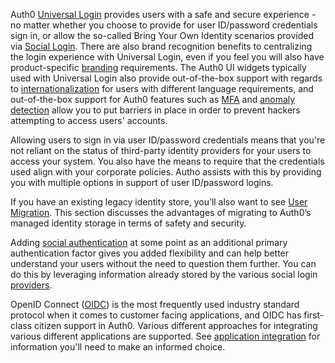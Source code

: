 Auth0 [Universal Login](#universal-login) provides users with a safe and secure experience - no matter whether you choose to provide for user ID/password credentials sign in, or allow the so-called Bring Your Own Identity scenarios provided via [Social Login](https://auth0.com/learn/social-login/). There are also brand recognition benefits to centralizing the login experience with Universal Login, even if you feel you will also have product-specific [branding](/architecture-scenarios/b2c/b2c-branding) requirements. The Auth0 UI widgets typically used with Universal Login also provide out-of-the-box support with regards to [internationalization](/libraries/lock/v11/i18n) for users with different language requirements, and out-of-the-box support for Auth0 features such as [MFA](/multifactor-authentication) and [anomaly detection](#anomaly-detection) allow you to put barriers in place in order to prevent hackers attempting to access users' accounts. 

Allowing users to sign in via user ID/password credentials means that you're not reliant on the status of third-party identity providers for your users to access your system. You also have the means to require that the credentials used align with your corporate policies. Autho assists with this by providing you with multiple options in support of user ID/password logins. 

If you have an existing legacy identity store, you’ll also want to see [User Migration](/architecture-scenarios/b2c/b2c-provisioning#user-migration). This section discusses the advantages of migrating to Auth0’s managed identity storage in terms of safety and security. 

Adding [social authentication](#social-authentication) at some point as an additional primary authentication factor gives you added flexibility and can help better understand your users without the need to question them further. You can do this by leveraging information already stored by the various social login [providers](https://auth0.com/docs/identityproviders#social).

OpenID Connect ([OIDC](/protocols/oidc)) is the most frequently used industry standard protocol when it comes to customer facing applications, and OIDC has first-class citizen support in Auth0. Various different approaches for integrating various different applications are supported. See [application integration](#application-integration) for information you'll need to make an informed choice. 